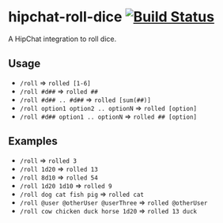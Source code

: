 # hipchat-roll-dice [![Build Status](https://travis-ci.org/rdennis/hipchat-roll-dice.svg?branch=master)](https://travis-ci.org/rdennis/hipchat-roll-dice)
A HipChat integration to roll dice.

## Usage
* `/roll` => `rolled [1-6]`
* `/roll #d##` => `rolled ##`
* `/roll #d## .. #d##` => `rolled [sum(##)]`
* `/roll option1 option2 .. optionN` => `rolled [option]`
* `/roll #d## option1 .. optionN` => `rolled ## [option]`

## Examples
* `/roll` => `rolled 3`
* `/roll 1d20` => `rolled 13`
* `/roll 8d10` => `rolled 54`
* `/roll 1d20 1d10` => `rolled 9`
* `/roll dog cat fish pig` => `rolled cat`
* `/roll @user @otherUser @userThree` => `rolled @otherUser`
* `/roll cow chicken duck horse 1d20` => `rolled 13 duck`